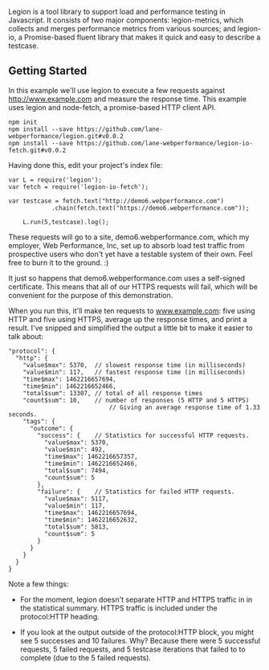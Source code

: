 
Legion is a tool library to support load and performance testing in Javascript.
It consists of two major components: legion-metrics, which collects and merges
performance metrics from various sources; and legion-io, a Promise-based
fluent library that makes it quick and easy to describe a testcase.

Getting Started
---------------

In this example we'll use legion to execute a few requests against
http://www.example.com and measure the response time. This example uses legion
and node-fetch, a promise-based HTTP client API.

	npm init
	npm install --save https://github.com/lane-webperformance/legion.git#v0.0.2
	npm install --save https://github.com/lane-webperformance/legion-io-fetch.git#v0.0.2

Having done this, edit your project's index file:

	var L = require('legion');
	var fetch = require('legion-io-fetch');

	var testcase = fetch.text("http://demo6.webperformance.com")
                .chain(fetch.text("https://demo6.webperformance.com"));

        L.run(5,testcase).log();

These requests will go to a site, demo6.webperformance.com, which
my employer, Web Performance, Inc, set up to absorb load test
traffic from prospective users who don't yet have a testable
system of their own. Feel free to burn it to the ground. :)

It just so happens that demo6.webperformance.com uses a self-signed
certificate. This means that all of our HTTPS requests will fail, which
will be convenient for the purpose of this demonstration.

When you run this, it'll make ten requests to www.example.com: five using HTTP
and five using HTTPS, average up the response times, and print a result. I've
snipped and simplified the output a little bit to make it easier to talk about:

	"protocol": {
	  "http": {
	    "value$max": 5370,  // slowest response time (in milliseconds)
	    "value$min": 117,   // fastest response time (in milliseconds)
	    "time$max": 1462216657694,
	    "time$min": 1462216652466,
	    "total$sum": 13307, // total of all response times
	    "count$sum": 10,    // number of responses (5 HTTP and 5 HTTPS)
                                // Giving an average response time of 1.33 seconds.
	    "tags": {
	      "outcome": {
	        "success": {    // Statistics for successful HTTP requests.
	          "value$max": 5370,
	          "value$min": 492,
	          "time$max": 1462216657357,
	          "time$min": 1462216652466,
	          "total$sum": 7494,
	          "count$sum": 5
	        },
	        "failure": {    // Statistics for failed HTTP requests.
	          "value$max": 5117,
	          "value$min": 117,
	          "time$max": 1462216657694,
	          "time$min": 1462216652632,
	          "total$sum": 5813,
	          "count$sum": 5
	        }
	      }
	    }
	  }
	}

Note a few things:

* For the moment, legion doesn't separate HTTP and HTTPS traffic in
in the statistical summary. HTTPS traffic is included under the
protocol:HTTP heading.

* If you look at the output outside of the protocol:HTTP block, you
might see 5 successes and 10 failures. Why? Because there were 5
successful requests, 5 failed requests, and 5 testcase iterations
that failed to to complete (due to the 5 failed requests).
